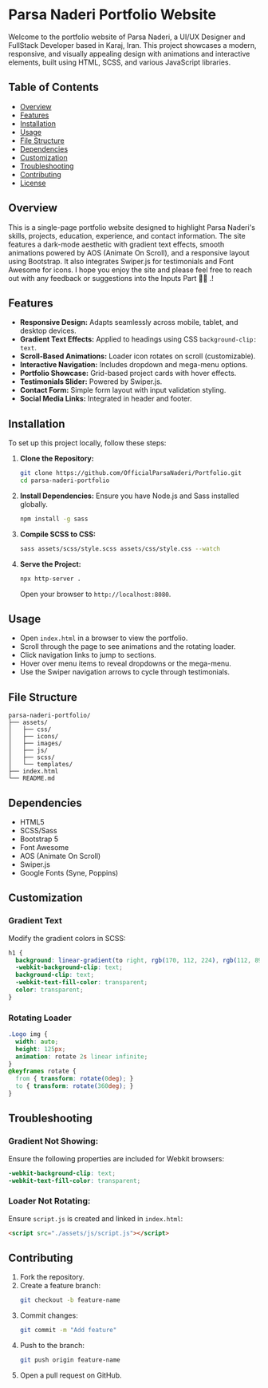 # Parsa Naderi Portfolio Website

Welcome to the portfolio website of Parsa Naderi, a UI/UX Designer and FullStack Developer based in Karaj, Iran. This project showcases a modern, responsive, and visually appealing design with animations and interactive elements, built using HTML, SCSS, and various JavaScript libraries.

## Table of Contents
- [Overview](#overview)
- [Features](#features)
- [Installation](#installation)
- [Usage](#usage)
- [File Structure](#file-structure)
- [Dependencies](#dependencies)
- [Customization](#customization)
- [Troubleshooting](#troubleshooting)
- [Contributing](#contributing)
- [License](#license)

## Overview
This is a single-page portfolio website designed to highlight Parsa Naderi's skills, projects, education, experience, and contact information. The site features a dark-mode aesthetic with gradient text effects, smooth animations powered by AOS (Animate On Scroll), and a responsive layout using Bootstrap. It also integrates Swiper.js for testimonials and Font Awesome for icons.
I hope you enjoy the site and please feel free to reach out with any feedback or suggestions into the Inputs Part 🫡🌹 .!

## Features
- **Responsive Design:** Adapts seamlessly across mobile, tablet, and desktop devices.
- **Gradient Text Effects:** Applied to headings using CSS `background-clip: text`.
- **Scroll-Based Animations:** Loader icon rotates on scroll (customizable).
- **Interactive Navigation:** Includes dropdown and mega-menu options.
- **Portfolio Showcase:** Grid-based project cards with hover effects.
- **Testimonials Slider:** Powered by Swiper.js.
- **Contact Form:** Simple form layout with input validation styling.
- **Social Media Links:** Integrated in header and footer.

## Installation
To set up this project locally, follow these steps:

1. **Clone the Repository:**
   ```bash
   git clone https://github.com/OfficialParsaNaderi/Portfolio.git
   cd parsa-naderi-portfolio
   ```
2. **Install Dependencies:** Ensure you have Node.js and Sass installed globally.
   ```bash
   npm install -g sass
   ```
3. **Compile SCSS to CSS:**
   ```bash
   sass assets/scss/style.scss assets/css/style.css --watch
   ```
4. **Serve the Project:**
   ```bash
   npx http-server .
   ```
   Open your browser to `http://localhost:8080`.

## Usage
- Open `index.html` in a browser to view the portfolio.
- Scroll through the page to see animations and the rotating loader.
- Click navigation links to jump to sections.
- Hover over menu items to reveal dropdowns or the mega-menu.
- Use the Swiper navigation arrows to cycle through testimonials.

## File Structure
```
parsa-naderi-portfolio/
├── assets/
│   ├── css/
│   ├── icons/
│   ├── images/
│   ├── js/
│   ├── scss/
│   └── templates/
├── index.html
└── README.md
```

## Dependencies
- HTML5
- SCSS/Sass
- Bootstrap 5
- Font Awesome
- AOS (Animate On Scroll)
- Swiper.js
- Google Fonts (Syne, Poppins)

## Customization
### Gradient Text
Modify the gradient colors in SCSS:
```scss
h1 {
  background: linear-gradient(to right, rgb(170, 112, 224), rgb(112, 89, 226));
  -webkit-background-clip: text;
  background-clip: text;
  -webkit-text-fill-color: transparent;
  color: transparent;
}
```

### Rotating Loader
```scss
.Logo img {
  width: auto;
  height: 125px;
  animation: rotate 2s linear infinite;
}
@keyframes rotate {
  from { transform: rotate(0deg); }
  to { transform: rotate(360deg); }
}
```

## Troubleshooting
### Gradient Not Showing:
Ensure the following properties are included for Webkit browsers:
```scss
-webkit-background-clip: text;
-webkit-text-fill-color: transparent;
```

### Loader Not Rotating:
Ensure `script.js` is created and linked in `index.html`:
```html
<script src="./assets/js/script.js"></script>
```

## Contributing
1. Fork the repository.
2. Create a feature branch:
   ```bash
   git checkout -b feature-name
   ```
3. Commit changes:
   ```bash
   git commit -m "Add feature"
   ```
4. Push to the branch:
   ```bash
   git push origin feature-name
   ```
5. Open a pull request on GitHub.